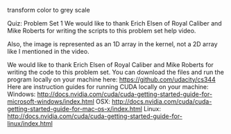 transform color to grey scale


Quiz: Problem Set 1
We would like to thank Erich Elsen of Royal Caliber and Mike Roberts for writing the scripts to this problem set help video.

Also, the image is represented as an 1D array in the kernel, not a 2D array like I mentioned in the video.

We would like to thank Erich Elsen of Royal Caliber and Mike Roberts for writing the code to this problem set. You can download the files and run the program locally on your machine here: https://github.com/udacity/cs344 Here are instruction guides for running CUDA locally on your machine: Windows: http://docs.nvidia.com/cuda/cuda-getting-started-guide-for-microsoft-windows/index.html OSX: http://docs.nvidia.com/cuda/cuda-getting-started-guide-for-mac-os-x/index.html Linux: http://docs.nvidia.com/cuda/cuda-getting-started-guide-for-linux/index.html
